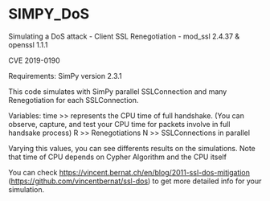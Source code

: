 # SIMPY_DoS
Simulating a DoS attack - Client SSL Renegotiation - mod_ssl 2.4.37 &amp; openssl 1.1.1

CVE 2019-0190

Requirements:
  SimPy version 2.3.1
  
 This code simulates with SimPy parallel SSLConnection and many Renegotiation for each SSLConnection.
 
 Variables:
  time >> represents the CPU time of full handshake.
  (You can observe, capture, and test your CPU time for packets involve in full handsake process)
  R >> Renegotiations
  N >> SSLConnections in parallel
  
Varying this values, you can see differents results on the simulations.
Note that time of CPU depends on Cypher Algorithm and the CPU itself

You can check https://vincent.bernat.ch/en/blog/2011-ssl-dos-mitigation (https://github.com/vincentbernat/ssl-dos)
to get more detailed info for your simulation.

